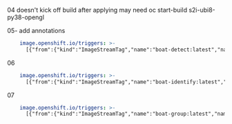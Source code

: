 
04 doesn't kick off build after applying
may need oc start-build s2i-ubi8-py38-opengl

05- 
add annotations
```yaml
    image.openshift.io/triggers: >-
      [{"from":{"kind":"ImageStreamTag","name":"boat-detect:latest","namespace":"boats-demo"},"fieldPath":"spec.template.spec.containers[?(@.name==\"boat-detect\")].image","pause":"false"}]
```

06
```yaml
    image.openshift.io/triggers: >-
      [{"from":{"kind":"ImageStreamTag","name":"boat-identify:latest","namespace":"boats-demo"},"fieldPath":"spec.template.spec.containers[?(@.name==\"boat-identify\")].image","pause":"false"}]   
```


07
```yaml
    image.openshift.io/triggers: >-
      [{"from":{"kind":"ImageStreamTag","name":"boat-group:latest","namespace":"boats-demo"},"fieldPath":"spec.template.spec.containers[?(@.name==\"boat-group\")].image","pause":"false"}]   
```
